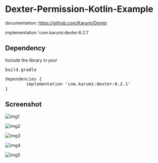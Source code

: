 # Dexter-Permission-Kotlin-Example

documentation:
https://github.com/Karumi/Dexter

implementation 'com.karumi:dexter:6.2.1'

## Dependency
Include the library in your <pre>build.gradle</pre>

<pre>dependencies {
        implementation 'com.karumi:dexter:6.2.1'
}</pre>

## Screenshot

![img1](dexter.jpg?raw=true)

![img2](dexter2.jpg?raw=true)

![img3](dexter3.jpg?raw=true)

![img4](dexter4.jpg?raw=true)

![img5](dexter5.jpg?raw=true)
